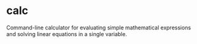 # calc
Command-line calculator for evaluating simple mathematical expressions and solving linear equations in a single variable.
